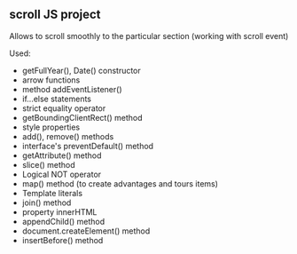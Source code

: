 ## scroll JS project

Allows to scroll smoothly to the particular section (working with scroll event)

Used:

-   getFullYear(), Date() constructor
-   arrow functions
-   method addEventListener()
-   if...else statements
-   strict equality operator
-   getBoundingClientRect() method
-   style properties
-   add(), remove() methods
-   interface's preventDefault() method
-   getAttribute() method
-   slice() method
-   Logical NOT operator
-   map() method (to create advantages and tours items)
-   Template literals
-   join() method
-   property innerHTML
-   appendChild() method
-   document.createElement() method
-   insertBefore() method
